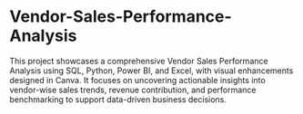 # Vendor-Sales-Performance-Analysis
This project showcases a comprehensive Vendor Sales Performance Analysis using SQL, Python, Power BI, and Excel, with visual enhancements designed in Canva. It focuses on uncovering actionable insights into vendor-wise sales trends, revenue contribution, and performance benchmarking to support data-driven business decisions.
